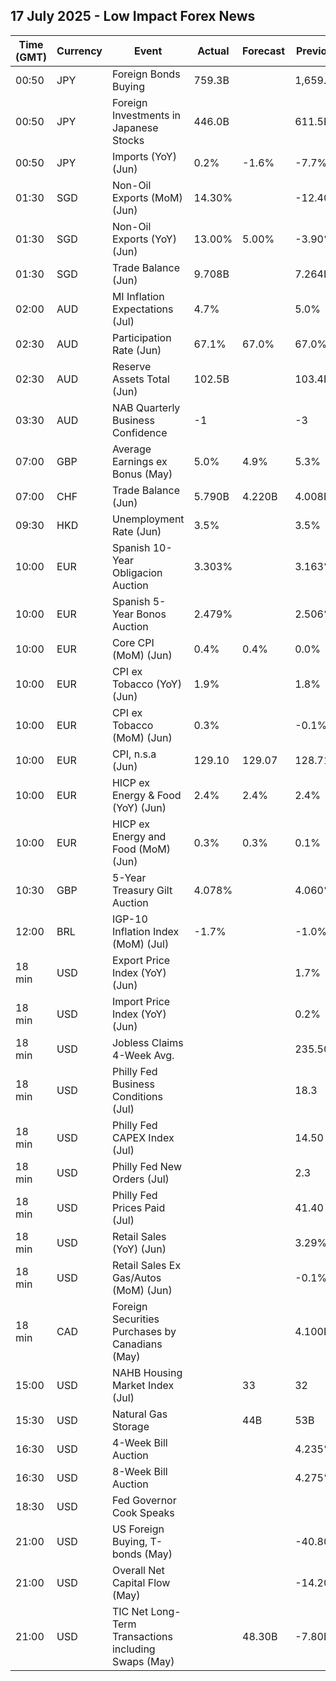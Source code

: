 ## 17 July 2025 - Low Impact Forex News

| Time (GMT) | Currency | Event | Actual | Forecast | Previous |
|------|----------|-------|--------|----------|----------|
| 00:50 | JPY | Foreign Bonds Buying | 759.3B |  | 1,659.1B |
| 00:50 | JPY | Foreign Investments in Japanese Stocks | 446.0B |  | 611.5B |
| 00:50 | JPY | Imports (YoY) (Jun) | 0.2% | -1.6% | -7.7% |
| 01:30 | SGD | Non-Oil Exports (MoM) (Jun) | 14.30% |  | -12.40% |
| 01:30 | SGD | Non-Oil Exports (YoY) (Jun) | 13.00% | 5.00% | -3.90% |
| 01:30 | SGD | Trade Balance (Jun) | 9.708B |  | 7.264B |
| 02:00 | AUD | MI Inflation Expectations (Jul) | 4.7% |  | 5.0% |
| 02:30 | AUD | Participation Rate (Jun) | 67.1% | 67.0% | 67.0% |
| 02:30 | AUD | Reserve Assets Total (Jun) | 102.5B |  | 103.4B |
| 03:30 | AUD | NAB Quarterly Business Confidence | -1 |  | -3 |
| 07:00 | GBP | Average Earnings ex Bonus (May) | 5.0% | 4.9% | 5.3% |
| 07:00 | CHF | Trade Balance (Jun) | 5.790B | 4.220B | 4.008B |
| 09:30 | HKD | Unemployment Rate (Jun) | 3.5% |  | 3.5% |
| 10:00 | EUR | Spanish 10-Year Obligacion Auction | 3.303% |  | 3.163% |
| 10:00 | EUR | Spanish 5-Year Bonos Auction | 2.479% |  | 2.506% |
| 10:00 | EUR | Core CPI (MoM) (Jun) | 0.4% | 0.4% | 0.0% |
| 10:00 | EUR | CPI ex Tobacco (YoY) (Jun) | 1.9% |  | 1.8% |
| 10:00 | EUR | CPI ex Tobacco (MoM) (Jun) | 0.3% |  | -0.1% |
| 10:00 | EUR | CPI, n.s.a (Jun) | 129.10 | 129.07 | 128.71 |
| 10:00 | EUR | HICP ex Energy & Food (YoY) (Jun) | 2.4% | 2.4% | 2.4% |
| 10:00 | EUR | HICP ex Energy and Food (MoM) (Jun) | 0.3% | 0.3% | 0.1% |
| 10:30 | GBP | 5-Year Treasury Gilt Auction | 4.078% |  | 4.060% |
| 12:00 | BRL | IGP-10 Inflation Index (MoM) (Jul) | -1.7% |  | -1.0% |
| 18 min | USD | Export Price Index (YoY) (Jun) |  |  | 1.7% |
| 18 min | USD | Import Price Index (YoY) (Jun) |  |  | 0.2% |
| 18 min | USD | Jobless Claims 4-Week Avg. |  |  | 235.50K |
| 18 min | USD | Philly Fed Business Conditions (Jul) |  |  | 18.3 |
| 18 min | USD | Philly Fed CAPEX Index (Jul) |  |  | 14.50 |
| 18 min | USD | Philly Fed New Orders (Jul) |  |  | 2.3 |
| 18 min | USD | Philly Fed Prices Paid (Jul) |  |  | 41.40 |
| 18 min | USD | Retail Sales (YoY) (Jun) |  |  | 3.29% |
| 18 min | USD | Retail Sales Ex Gas/Autos (MoM) (Jun) |  |  | -0.1% |
| 18 min | CAD | Foreign Securities Purchases by Canadians (May) |  |  | 4.100B |
| 15:00 | USD | NAHB Housing Market Index (Jul) |  | 33 | 32 |
| 15:30 | USD | Natural Gas Storage |  | 44B | 53B |
| 16:30 | USD | 4-Week Bill Auction |  |  | 4.235% |
| 16:30 | USD | 8-Week Bill Auction |  |  | 4.275% |
| 18:30 | USD | Fed Governor Cook Speaks |  |  |  |
| 21:00 | USD | US Foreign Buying, T-bonds (May) |  |  | -40.80B |
| 21:00 | USD | Overall Net Capital Flow (May) |  |  | -14.20B |
| 21:00 | USD | TIC Net Long-Term Transactions including Swaps (May) |  | 48.30B | -7.80B |
